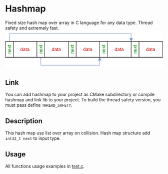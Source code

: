 # Hashmap
Fixed size hash map over array in C language for any data type. Thread safety and extremely fast.
![alt text](hashmap.svg)
## Link
You can add hashmap to your project as CMake subdirectory or compile hashmap and link lib to your project.
To build the thread safety version, you must pass define `THREAD_SAFETY`.
## Description
This hash map use list over array on collision. Hash map structure add `int32_t next` to input type.
## Usage
All functions usage examples in [test.c](test/test.c).
